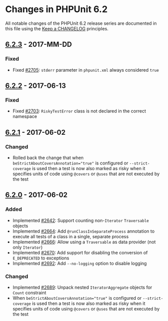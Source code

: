 # Changes in PHPUnit 6.2

All notable changes of the PHPUnit 6.2 release series are documented in this file using the [Keep a CHANGELOG](http://keepachangelog.com/) principles.

## [6.2.3] - 2017-MM-DD

### Fixed

* Fixed [#2705](https://github.com/sebastianbergmann/phpunit/issues/2705): `stderr` parameter in `phpunit.xml` always considered `true`

## [6.2.2] - 2017-06-13

### Fixed

* Fixed [#2703](https://github.com/sebastianbergmann/phpunit/pull/2703): `RiskyTestError` class is not declared in the correct namespace

## [6.2.1] - 2017-06-02

### Changed

* Rolled back the change that when `beStrictAboutCoversAnnotation="true"` is configured or `--strict-coverage` is used then a test is now also marked as risky when it specifies units of code using `@covers` or `@uses` that are not executed by the test

## [6.2.0] - 2017-06-02

### Added

* Implemented [#2642](https://github.com/sebastianbergmann/phpunit/pull/2642): Support counting non-`Iterator` `Traversable` objects
* Implemented [#2664](https://github.com/sebastianbergmann/phpunit/pull/2664): Add `@runClassInSeparateProcess` annotation to execute all tests of a class in a single, separate process
* Implemented [#2666](https://github.com/sebastianbergmann/phpunit/pull/2666): Allow using a `Traversable` as data provider (not only `Iterator`)
* Implemented [#2670](https://github.com/sebastianbergmann/phpunit/issues/2670): Add support for disabling the conversion of `E_DEPRECATED` to exceptions
* Implemented [#2692](https://github.com/sebastianbergmann/phpunit/issues/2692): Add `--no-logging` option to disable logging

### Changed

* Implemented [#2689](https://github.com/sebastianbergmann/phpunit/pull/2689): Unpack nested `IteratorAggregate` objects for `Count` constraint 
* When `beStrictAboutCoversAnnotation="true"` is configured or `--strict-coverage` is used then a test is now also marked as risky when it specifies units of code using `@covers` or `@uses` that are not executed by the test

[6.2.3]: https://github.com/sebastianbergmann/phpunit/compare/6.2.2...6.2.3
[6.2.2]: https://github.com/sebastianbergmann/phpunit/compare/6.2.1...6.2.2
[6.2.1]: https://github.com/sebastianbergmann/phpunit/compare/6.2.0...6.2.1
[6.2.0]: https://github.com/sebastianbergmann/phpunit/compare/6.1...6.2.0

